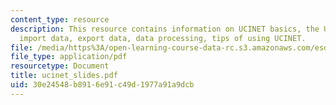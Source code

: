```yaml
---
content_type: resource
description: This resource contains information on UCINET basics, the UCINET environment,
  import data, export data, data processing, tips of using UCINET.
file: /media/https%3A/open-learning-course-data-rc.s3.amazonaws.com/esd-342-advanced-system-architecture-spring-2006/30e24548b8916e91c49d1977a91a9dcb_ucinet_slides.pdf
file_type: application/pdf
resourcetype: Document
title: ucinet_slides.pdf
uid: 30e24548-b891-6e91-c49d-1977a91a9dcb
---
```

